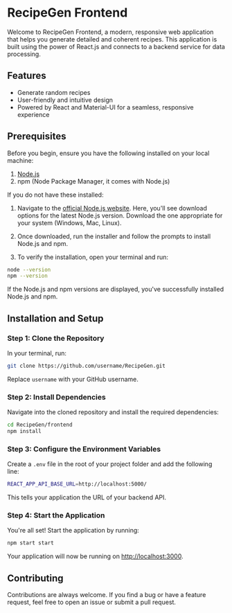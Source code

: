# RecipeGen Frontend

Welcome to RecipeGen Frontend, a modern, responsive web application that helps you generate detailed and coherent recipes. This application is built using the power of React.js and connects to a backend service for data processing.

## Features

- Generate random recipes
- User-friendly and intuitive design
- Powered by React and Material-UI for a seamless, responsive experience

## Prerequisites

Before you begin, ensure you have the following installed on your local machine:

1. [Node.js](https://nodejs.org/en/)
2. npm (Node Package Manager, it comes with Node.js)

If you do not have these installed:

1. Navigate to the [official Node.js website](https://nodejs.org/en/). Here, you'll see download options for the latest Node.js version. Download the one appropriate for your system (Windows, Mac, Linux).

2. Once downloaded, run the installer and follow the prompts to install Node.js and npm.

3. To verify the installation, open your terminal and run:
```bash
node --version
npm --version
```
If the Node.js and npm versions are displayed, you've successfully installed Node.js and npm.

## Installation and Setup

### Step 1: Clone the Repository

In your terminal, run:

```bash
git clone https://github.com/username/RecipeGen.git
```
Replace `username` with your GitHub username.

### Step 2: Install Dependencies

Navigate into the cloned repository and install the required dependencies:

```bash
cd RecipeGen/frontend
npm install
```

### Step 3: Configure the Environment Variables

Create a `.env` file in the root of your project folder and add the following line:

```bash
REACT_APP_API_BASE_URL=http://localhost:5000/
```

This tells your application the URL of your backend API.

### Step 4: Start the Application

You're all set! Start the application by running:

```bash
npm start start
```

Your application will now be running on [http://localhost:3000](http://localhost:3000).

## Contributing

Contributions are always welcome. If you find a bug or have a feature request, feel free to open an issue or submit a pull request.
